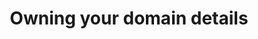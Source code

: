 ---
title:  "Owning your domain details"
categories: trades blog domain-names
excerpt: Why it's important that companies own their own domain name
---